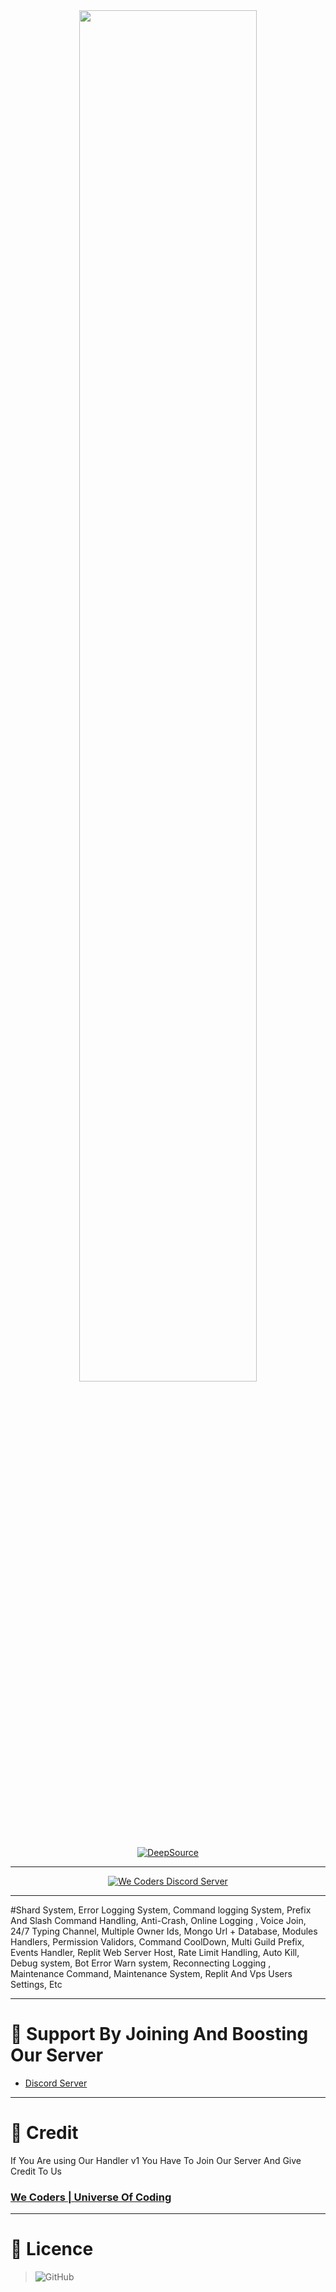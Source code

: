 <div align="center">
  
  <a href="https://github.com/NotTrellox/Mega-Advance-Discord.js-v14-Handler">
    <img src="https://cdn.discordapp.com/attachments/998261506246459435/1061532077385846834/djs14handler.png" width="75%"></img>
  </a>
  
 
  
</div>

<div align="center">

[![DeepSource](https://deepsource.io/gh/NotTrellox/Mega-Advance-Discord.js-v14-Handler.svg/?label=active+issues&show_trend=true&token=pn0RoOhFMi5g6OQ7tivzJWvN)](https://deepsource.io/gh/NotTrellox/Mega-Advance-Discord.js-v14-Handler/?ref=repository-badge)

</div>

---------
<p align="center">
  <a href="https://dsc.gg/we-coders" target="_blank">
      <img src="https://discord.com/api/guilds/1039379210168455188/widget.json" alt="We Coders Discord Server">
  </a>
</p>



---------
#Shard System,
Error Logging System,
Command logging System,
Prefix And Slash Command Handling,
Anti-Crash,
Online Logging ,
Voice Join,
24/7 Typing Channel,
Multiple Owner Ids,
Mongo Url + Database,
Modules Handlers,
Permission Validors,
Command CoolDown,
Multi Guild Prefix,
Events Handler,
Replit Web Server Host,
Rate Limit Handling,
Auto Kill,
Debug system,
Bot Error Warn system,
Reconnecting Logging ,
Maintenance Command,
Maintenance System,
Replit And Vps Users Settings,
Etc



---------
# 💖 Support By Joining And Boosting Our Server
- [Discord Server](https://dsc.gg/we-coders)

---------
# 💝 Credit
If You Are using Our Handler v1 You Have To Join Our Server And Give Credit To Us
### [We Coders | Universe Of Coding](https://dsc.gg/we-coders)

---------
# 📜 Licence
> ![GitHub](https://img.shields.io/github/license/NotTrellox/Mega-Advance-Discord.js-v14-Handler?style=for-the-badge)
